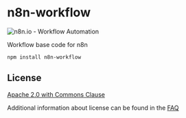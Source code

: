 # n8n-workflow

![n8n.io - Workflow Automation](https://n8n.io/n8n-logo.png)

Workflow base code for n8n

```
npm install n8n-workflow
```

## License

[Apache 2.0 with Commons Clause](https://github.com/n8n-io/n8n/blob/master/packages/workflow/LICENSE.md)

Additional information about license can be found in the [FAQ](https://docs.n8n.io/#/faq?id=license)
